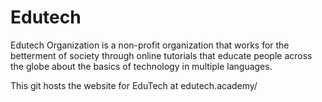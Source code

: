 # Edutech

Edutech Organization is a non-profit organization that works for the betterment of society through online tutorials
that educate people across the globe about the basics of technology in multiple languages.

This git hosts the website for EduTech at edutech.academy/ 
